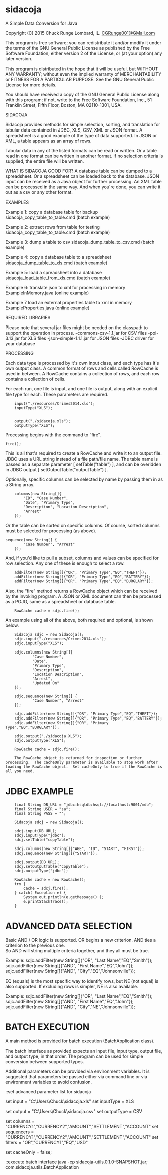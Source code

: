 # sidacoja
A Simple Data Conversion for Java

Copyright (C) 2015  Chuck Runge
Lombard, IL.
CGRunge001@GMail.com

This program is free software; you can redistribute it and/or modify it under the terms of the GNU General Public License as published by the Free Software Foundation; either version 2 of the License, or (at your option) any later version.

This program is distributed in the hope that it will be useful, but WITHOUT ANY WARRANTY; without even the implied warranty of MERCHANTABILITY or FITNESS FOR A PARTICULAR PURPOSE.  See the GNU General Public License for more details.

You should have received a copy of the GNU General Public License along with this program; if not, write to the Free Software Foundation, Inc., 51 Franklin Street, Fifth Floor, Boston, MA  02110-1301, USA. 


SIDACOJA

Sidacoja provides methods for simple selection, sorting, and translation for tabular data contained in JDBC, XLS, CSV, XML or JSON format.  A spreadsheet is a good example of the type of data supported.  In JSON or XML, a table appears as an array of rows.
  
Tabular data in any of the listed formats can be read or written.  Or a table read in one format can be written in another format.  If no selection criteria is supplied, the entire file will be written.

WHAT IS SIDACOJA GOOD FOR?
A database table can be dumped to a spreadsheet.  Or a spreadsheet can be loaded back to the database.  JSON input can be received as a Java object for further processing.  An XML table can be processed in the same way.  And when you're done, you can write it out as a csv or any other format.

EXAMPLES

Example 1: copy a database table for backup
sidacoja_copy_table_to_table.cmd (batch example)

Example 2: extract rows from table for testing
sidacoja_copy_table_to_table.cmd (batch example)

Example 3: dump a table to csv
sidacoja_dump_table_to_csv.cmd (batch example)

Example 4: copy a database table to a spreadsheet
sidacoja_dump_table_to_xls.cmd (batch example)

Example 5: load a spreadsheet into a database
sidacoja_load_table_from_xls.cmd (batch example)
   
Example 6: translate json to xml for processing in memory
ExampleInMemory.java (online example)

Example 7 load an external properties table to xml in memory
ExampleProperties.java (online example)


REQUIRED LIBRARIES

Please note that several jar files might be needed on the classpath to support the operation in process.
-commons-csv-1.1.jar for CSV files
-poi-3.13.jar for XLS files
-json-simple-1.1.1.jar for JSON files
-JDBC driver for your database


PROCESSING

Each data type is processed by it's own input class, and each type has it's own output class.  A common format of rows and cells called RowCache is used in between.  A RowCache contains a collection of rows, and each row contains a collection of cells.

For each run, one file is input, and one file is output, along with an explicit file type for each.  These parameters are required.

    	input("./resources/Crimes2014.xls"); 
    	inputType("XLS");


    	output("./sidacoja.xls");
    	outputType("XLS");

Processing begins with the command to “fire”.

	fire();

This is all that's required to create a RowCache and write it to an output file.  JDBC uses a URL string instead of a file path/file name.  The table name is passed as a separate parameter [ setTable("table") ], and can be overidden in JDBC output [ setOutputTable("outputTable") ]. 

Optionally, specific columns can be selected by name by passing them in as a String array.

    	columns(new String[]{
			"ID", "Case Number",	
    		"Date", "Primary Type",	
    		"Description", "Location Description",	
    		"Arrest"
    	});

Or the table can be sorted on specific columns.  Of course, sorted columns must be selected for processing (as above). 

	sequence(new String[] {
    		"Case Number", "Arrest"
    	});

And, if you'd like to pull a subset, columns and values can be specified for row selection.  Any one of these is enough to select a row.

    	addFilter(new String[]{"OR", "Primary Type","EQ","THEFT"});
    	addFilter(new String[]{"OR", "Primary Type","EQ","BATTERY"});
    	addFilter(new String[]{"OR", "Primary Type","EQ","BURGLARY"});

Also, the “fire” method returns a RowCache object which can be received by the invoking program.  A JSON or XML document can then be processed as a POJO, same as a spreadsheet or database table.

    	RowCache cache = sdjc.fire();


An example using all of the above, both required and optional, is shown below.

    	Sidacoja sdjc = new Sidacoja();
    	sdjc.input("./resources/Crimes2014.xls"); 
    	sdjc.inputType("XLS");

    	sdjc.columns(new String[]{
    			"Case Number",	
    			"Date",	
    			"Primary Type",	
    			"Description",	
    			"Location Description",	
    			"Arrest",	
    			"Updated On"
    	});

    	sdjc.sequence(new String[] {
    			"Case Number", "Arrest"
    	});
    	
    	sdjc.addFilter(new String[]{"OR", "Primary Type","EQ","THEFT"});
    	sdjc.addFilter(new String[]{"OR", "Primary Type","EQ","BATTERY"});
    	sdjc.addFilter(new String[]{"OR", "Primary Type","EQ","BURGLARY"});
    	
    	sdjc.output("./sidacoja.XLS");
    	sdjc.outputType("XLS");
    	
    	RowCache cache = sdjc.fire();
		
		The RowCache object is returned for inspection or further processing.  The cacheOnly parameter is available to stop work after loading the RowCache object.  Set cacheOnly to true if the RowCache is all you need. 
		
		
JDBC EXAMPLE
============		

    	final String DB_URL = "jdbc:hsqldb:hsql://localhost:9001/mdb";
    	final String USER = "sa";
    	final String PASS = "";

    	Sidacoja sdcj = new Sidacoja();
		
		sdcj.input(DB_URL);
    	sdcj.inputType("jdbc");
    	sdcj.setTable("copyTable"); 
    	
    	sdcj.columns(new String[]{"AGE", "ID", "START", "FIRST"});
    	sdcj.sequence(new String[]{"START"});
    	    	
    	sdcj.output(DB_URL);
    	sdcj.setOutputTable("copyTable");
    	sdcj.outputType("jdbc");
    	    	
    	RowCache cache = new RowCache();
    	try {
    		cache = sdcj.fire();
    	} catch( Exception e) {
    		System.out.println(e.getMessage() );
    		e.printStackTrace();
    	}

		
ADVANCED DATA SELECTION
=======================

Basic AND / OR logic is supported.  OR begins a new criterion.  AND ties a criterion to the previous one.  
So AND will string multiple criteria together, and they all must be true.

Example:
    	sdjc.addFilter(new String[]{"OR", "Last Name","EQ","Smith"});
    	sdjc.addFilter(new String[]{"AND", "First Name","EQ","John"});
    	sdjc.addFilter(new String[]{"AND", "City","EQ","Johnsonville"});

EQ (equals) is the most specific way to identify rows, but NE (not equal) is also supported.  If excluding rows is simpler, NE is also available.

Example:
    	sdjc.addFilter(new String[]{"OR", "Last Name","EQ","Smith"});
    	sdjc.addFilter(new String[]{"AND", "First Name","EQ","John"});
    	sdjc.addFilter(new String[]{"AND", "City","NE","Johnsonville"});

		
BATCH EXECUTION
===============

A main method is provided for batch execution (BatchApplication class).

The batch interface as provided expects an input file, input type, output file, and output type, in that order.  The program can be used for simple conversion between supported types.  

Additional parameters can be provided via environment variables.  It is suggested that parameters be passed either via command line or via environment variables to avoid confusion.

::set advanced parameter list for sidacoja

set input = "C:\\Users\\Chuck\\sidacoja.xls"
set inputType = XLS

set output = "C:\\Users\\Chuck\\sidacoja.csv"
set outputType = CSV

set columns = "CURRENCY1","CURRENCY2","AMOUNT","SETTLEMENT","ACCOUNT"
set sequencers = "CURRENCY1","CURRENCY2","AMOUNT","SETTLEMENT","ACCOUNT"
set filters = "OR","CURRENCY1","EQ","USD"

set cacheOnly = false;

::execute batch interface
java -cp sidacoja-utils.0.1.0-SNAPSHOT.jar; com.sidacoja.utils.BatchApplication